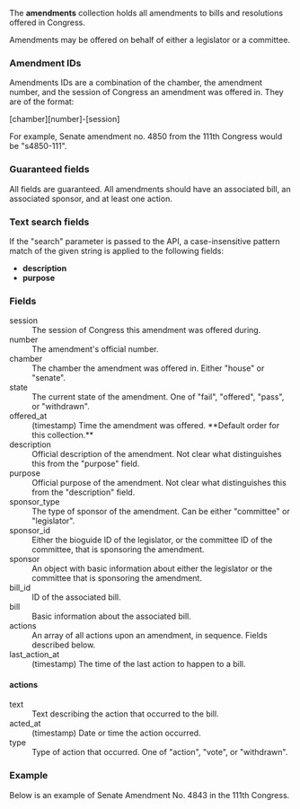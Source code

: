 The **amendments** collection holds all amendments to bills and resolutions offered in Congress.

Amendments may be offered on behalf of either a legislator or a committee.

### Amendment IDs

Amendments IDs are a combination of the chamber, the amendment number, and the session of Congress an amendment was offered in.  They are of the format: 

[chamber][number]-[session]

For example, Senate amendment no. 4850 from the 111th Congress would be "s4850-111".

### Guaranteed fields

All fields are guaranteed. All amendments should have an associated bill, an associated sponsor, and at least one action.

### Text search fields

If the "search" parameter is passed to the API, a case-insensitive pattern match of the given string is applied to the following fields:

* **description**
* **purpose**

### Fields

<dt>session</dt>
<dd>The session of Congress this amendment was offered during.</dd>

<dt>number</dt>
<dd>The amendment's official number.</dd>

<dt>chamber</dt>
<dd>The chamber the amendment was offered in. Either "house" or "senate".</dd>

<dt>state</dt>
<dd>The current state of the amendment. One of "fail", "offered", "pass", or "withdrawn".</dd>

<dt>offered_at</dt>
<dd>(timestamp) Time the amendment was offered. **Default order for this collection.**</dd>

<dt>description</dt>
<dd>Official description of the amendment. Not clear what distinguishes this from the "purpose" field.</dd>

<dt>purpose</dt>
<dd>Official purpose of the amendment. Not clear what distinguishes this from the "description" field.</dd>

<dt>sponsor_type</dt>
<dd>The type of sponsor of the amendment. Can be either "committee" or "legislator".</dd>

<dt>sponsor_id</dt>
<dd>Either the bioguide ID of the legislator, or the committee ID of the committee, that is sponsoring the amendment.

<dt>sponsor</dt>
<dd>An object with basic information about either the legislator or the committee that is sponsoring the amendment.</dd>

<dt>bill_id</dt>
<dd>ID of the associated bill.</dd>

<dt>bill</dt>
<dd>Basic information about the associated bill.</dd>

<dt>actions</dt>
<dd>An array of all actions upon an amendment, in sequence. Fields described below.</dd>

<dt>last_action_at</dt>
<dd>(timestamp) The time of the last action to happen to a bill.</dd>


#### actions

<dt>text</dt>
<dd>Text describing the action that occurred to the bill.</dd>

<dt>acted_at</dt>
<dd>(timestamp) Date or time the action occurred.</dd>

<dt>type</dt>
<dd>Type of action that occurred. One of "action", "vote", or "withdrawn".</dd>

### Example

Below is an example of Senate Amendment No. 4843 in the 111th Congress.

<script src="https://gist.github.com/773645.js?file=amendment.json"></script>